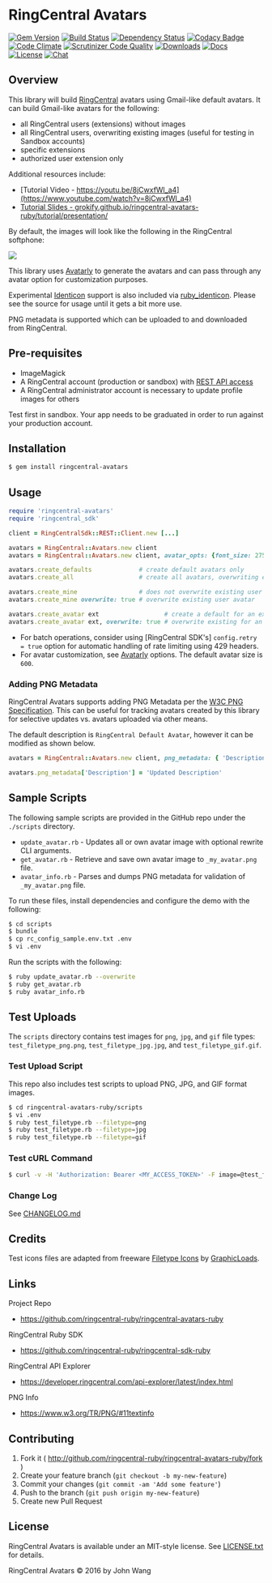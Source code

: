 RingCentral Avatars
===================

[![Gem Version][gem-version-svg]][gem-version-url]
[![Build Status][build-status-svg]][build-status-url]
[![Dependency Status][dependency-status-svg]][dependency-status-url]
[![Codacy Badge][codacy-svg]][codacy-url]
[![Code Climate][codeclimate-status-svg]][codeclimate-status-url]
[![Scrutinizer Code Quality][scrutinizer-status-svg]][scrutinizer-status-url]
[![Downloads][downloads-svg]][downloads-url]
[![Docs][docs-rubydoc-svg]][docs-rubydoc-url]
[![License][license-svg]][license-url]
[![Chat][chat-svg]][chat-url]

## Overview

This library will build [RingCentral](https://ringcentral.com) avatars using Gmail-like default avatars. It can build Gmail-like avatars for the following:

* all RingCentral users (extensions) without images
* all RingCentral users, overwriting existing images (useful for testing in Sandbox accounts)
* specific extensions
* authorized user extension only

Additional resources include:

* [Tutorial Video - https://youtu.be/8jCwxfWl_a4](https://www.youtube.com/watch?v=8jCwxfWl_a4)
* [Tutorial Slides - grokify.github.io/ringcentral-avatars-ruby/tutorial/presentation/](https://grokify.github.io/ringcentral-avatars-ruby/tutorial/presentation/)

By default, the images will look like the following in the RingCentral softphone:

![](https://raw.githubusercontent.com/ringcentral-ruby/ringcentral-avatars-ruby/master/docs/images/ringcentral-avatars-softphone.png)

This library uses [Avatarly](https://github.com/lucek/avatarly) to generate the avatars and can pass through any avatar option for customization purposes.

Experimental [Identicon](https://en.wikipedia.org/wiki/Identicon) support is also included via [ruby_identicon](https://github.com/chrisbranson/ruby_identicon). Please see the source for usage until it gets a bit more use.

PNG metadata is supported which can be uploaded to and downloaded from RingCentral.

## Pre-requisites

* ImageMagick
* A RingCentral account (production or sandbox) with [REST API access](https://developers.ringcentral.com)
* A RingCentral administrator account is necessary to update profile images for others

Test first in sandbox. Your app needs to be graduated in order to run against your production account.

## Installation

```bash
$ gem install ringcentral-avatars
```

## Usage

```ruby
require 'ringcentral-avatars'
require 'ringcentral_sdk'

client = RingCentralSdk::REST::Client.new [...]

avatars = RingCentral::Avatars.new client                                # Default options
avatars = RingCentral::Avatars.new client, avatar_opts: {font_size: 275} # Avatarly options

avatars.create_defaults             # create default avatars only
avatars.create_all                  # create all avatars, overwriting existing avatars

avatars.create_mine                 # does not overwrite existing user avatar
avatars.create_mine overwrite: true # overwrite existing user avatar

avatars.create_avatar ext                  # create a default for an extension hash
avatars.create_avatar ext, overwrite: true # overwrite existing for an extension hash
```

* For batch operations, consider using [RingCentral SDK's] `config.retry = true` option for automatic handling of rate limiting using 429 headers.
* For avatar customization, see [Avatarly](https://github.com/lucek/avatarly) options. The default avatar size is `600`.

### Adding PNG Metadata

RingCentral Avatars supports adding PNG Metadata per the [W3C PNG Specification](https://www.w3.org/TR/PNG/#11textinfo). This can be useful for tracking avatars created by this library for selective updates vs. avatars uploaded via other means.

The default description is `RingCentral Default Avatar`, however it can be modified as shown below.

```ruby
avatars = RingCentral::Avatars.new client, png_metadata: { 'Description': 'RingCentral Avatar' }

avatars.png_metadata['Description'] = 'Updated Description'
```

## Sample Scripts

The following sample scripts are provided in the GitHub repo under the `./scripts` directory.

* `update_avatar.rb` - Updates all or own avatar image with optional rewrite CLI arguments.
* `get_avatar.rb` - Retrieve and save own avatar image to `_my_avatar.png` file.
* `avatar_info.rb` - Parses and dumps PNG metadata for validation of `_my_avatar.png` file.

To run these files, install dependencies and configure the demo with the following: 

```bash
$ cd scripts
$ bundle
$ cp rc_config_sample.env.txt .env
$ vi .env
```

Run the scripts with the following:

```bash
$ ruby update_avatar.rb --overwrite
$ ruby get_avatar.rb
$ ruby avatar_info.rb
```

## Test Uploads

The `scripts` directory contains test images for `png`, `jpg`, and `gif` file types: `test_filetype_png.png`, `test_filetype_jpg.jpg`, and `test_filetype_gif.gif`.

### Test Upload Script

This repo also includes test scripts to upload PNG, JPG, and GIF format images.

```bash
$ cd ringcentral-avatars-ruby/scripts
$ vi .env
$ ruby test_filetype.rb --filetype=png
$ ruby test_filetype.rb --filetype=jpg
$ ruby test_filetype.rb --filetype=gif
```

### Test cURL Command

```bash
$ curl -v -H 'Authorization: Bearer <MY_ACCESS_TOKEN>' -F image=@test_filetype_gif.gif 'https://platform.devtest.ringcentral.com/restapi/v1.0/account/~/extension/~/profile-image'
```

### Change Log

See [CHANGELOG.md](CHANGELOG.md)

## Credits

Test icons files are adapted from freeware [Filetype Icons](http://www.iconarchive.com/show/filetype-icons-by-graphicloads.html) by [GraphicLoads](http://www.iconarchive.com/artist/graphicloads.html).

## Links

Project Repo

* https://github.com/ringcentral-ruby/ringcentral-avatars-ruby

RingCentral Ruby SDK

* https://github.com/ringcentral-ruby/ringcentral-sdk-ruby

RingCentral API Explorer

* https://developer.ringcentral.com/api-explorer/latest/index.html

PNG Info

* https://www.w3.org/TR/PNG/#11textinfo

## Contributing

1. Fork it ( http://github.com/ringcentral-ruby/ringcentral-avatars-ruby/fork )
2. Create your feature branch (`git checkout -b my-new-feature`)
3. Commit your changes (`git commit -am 'Add some feature'`)
4. Push to the branch (`git push origin my-new-feature`)
5. Create new Pull Request

## License

RingCentral Avatars is available under an MIT-style license. See [LICENSE.txt](LICENSE.txt) for details.

RingCentral Avatars &copy; 2016 by John Wang

 [gem-version-svg]: https://badge.fury.io/rb/ringcentral-avatars.svg
 [gem-version-url]: http://badge.fury.io/rb/ringcentral-avatars
 [downloads-svg]: http://ruby-gem-downloads-badge.herokuapp.com/ringcentral-avatars
 [downloads-url]: https://rubygems.org/gems/ringcentral-avatars
 [build-status-svg]: https://api.travis-ci.org/ringcentral-ruby/ringcentral-avatars-ruby.svg?branch=master
 [build-status-url]: https://travis-ci.org/ringcentral-ruby/ringcentral-avatars-ruby
 [codacy-svg]: https://api.codacy.com/project/badge/Grade/e82eac58a42d4463885627f78098bbb0
 [codacy-url]: https://www.codacy.com/app/ringcentral-ruby/ringcentral-avatars-ruby
 [coverage-status-svg]: https://coveralls.io/repos/ringcentral-ruby/ringcentral-avatars-ruby/badge.svg?branch=master
 [coverage-status-url]: https://coveralls.io/r/ringcentral-ruby/ringcentral-avatars-ruby?branch=master
 [dependency-status-svg]: https://gemnasium.com/ringcentral-ruby/ringcentral-avatars-ruby.svg
 [dependency-status-url]: https://gemnasium.com/ringcentral-ruby/ringcentral-avatars-ruby
 [codeclimate-status-svg]: https://codeclimate.com/github/ringcentral-ruby/ringcentral-avatars-ruby/badges/gpa.svg
 [codeclimate-status-url]: https://codeclimate.com/github/ringcentral-ruby/ringcentral-avatars-ruby
 [scrutinizer-status-svg]: https://scrutinizer-ci.com/g/ringcentral-ruby/ringcentral-avatars-ruby/badges/quality-score.png?b=master
 [scrutinizer-status-url]: https://scrutinizer-ci.com/g/ringcentral-ruby/ringcentral-avatars-ruby/?branch=master
 [docs-rubydoc-svg]: https://img.shields.io/badge/docs-rubydoc-blue.svg
 [docs-rubydoc-url]: http://www.rubydoc.info/gems/ringcentral-avatars/
 [license-svg]: https://img.shields.io/badge/license-MIT-blue.svg
 [license-url]: https://github.com/ringcentral-ruby/ringcentral-avatars-ruby/blob/master/LICENSE.md
 [chat-svg]: https://img.shields.io/badge/chat-on%20glip-orange.svg
 [chat-url]: https://glipped.herokuapp.com/

